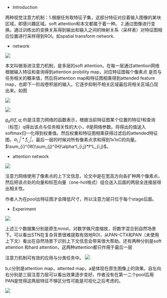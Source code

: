 * Introduction

两种视觉注意力机制：1.根据任务取特征子集，这部分特征对应着输入图像的某块区域，即感兴趣区域。soft attention和本文都属于着一种。
2.通过图像进行变换。通过训练出的变换关系得到输出和输入之间的映射关系（采样表）对特征图相应位置进行采样得到ROI。如spatial transform network.

* network

![](/images/attention1_1.PNG)

本文叫做渐进注意力机制，是多层的soft attention。在每一层通过attention网络根据输入特征和查询得到attention probility map，对应特征图每个像素点
是否与任务相关的概率值，然后将attention map和特征图相乘得到attended feature map，也即下一阶段卷积层的输入。它逐步抑制不相关区域最后将相关区域凸现出来。如图

![](/images/attention1_2.PNG)

![](/images/attention1_3.PNG)

$g_att(f,q;\theta)$是注意力网络的函数表示，根据当前特征图某个位置的特征f和查询（标签）q得出该点与任务相关性的大小，$\theta$是网络参数。将得出的值送入softmax归一化得到权重值。然后权重和特征图相乘获得过滤后的attended特征图，$\alpha^l_{i,j} * f^l_{i,j}$。最后一层的时候对所有像素点求和得到1x1xC的向量。$\sum_{i}^{W}\sum_{j}^{H}\alpha^l_{i,j}*f^L_{i,j}$。

* attention network

![](/images/attention1_4.PNG)

注意力网络使用了像素点的上下文信息，论文中是在宽高方向各扩种两个像素点，然后把该点处的向量和标签向量（one-hot格式）组合送入后面的两层全连接层得出相关性。

作者人为在pool出特征图才会降低尺寸，所以注意力层只位于每个stage后面。

* Experiment

![](/images/attention1_5.PNG)

上述三个数据集分别是原生mnist，对数字做尺度缩放，将数字混合到自然场景下。可以看出STN在复杂背景很难提取有效地ROI，从PAN-CTX和PAN（未使用上下文）看出在自然场景下识别上下文信息会带来很大帮助。还有两种分别是soft attention 和hard attention，这两种attention都只作用于最后一层

注意力机制可有效的应用与分类任务中。
![](/images/attention1_6.PNG)

b,c分别是attention map，attented map，a是体现在原生图像上的效果。自左向右分别是三层注意力层可以看出效果逐步变好。作者没有在第一二个pool后用PAN是觉得这两层特征不够区分性可能是可视化之后考虑的。

![](/images/attention1_7.PNG)
